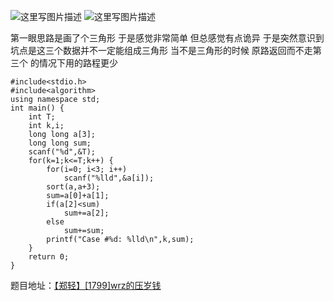 ![这里写图片描述](http://img.blog.csdn.net/20151226203851865)
![这里写图片描述](http://img.blog.csdn.net/20151226203859308)

第一眼思路是画了个三角形
于是感觉非常简单
但总感觉有点诡异
于是突然意识到
坑点是这三个数据并不一定能组成三角形
当不是三角形的时候 
原路返回而不走第三个
的情况下用的路程更少

```
#include<stdio.h>
#include<algorithm>
using namespace std;
int main() {
	int T;
	int k,i;
	long long a[3];
	long long sum;
	scanf("%d",&T);
	for(k=1;k<=T;k++) {
		for(i=0; i<3; i++)
			scanf("%lld",&a[i]);
		sort(a,a+3);
		sum=a[0]+a[1];
		if(a[2]<sum)
			sum+=a[2];
		else
			sum+=sum;
		printf("Case #%d: %lld\n",k,sum);
	}
	return 0;
}

```

题目地址：[【郑轻】[1799]wrz的压岁钱](http://acm.zzuli.edu.cn/problem.php?id=1799)